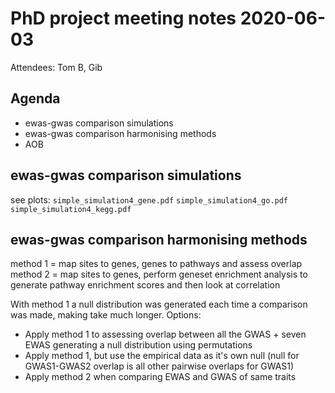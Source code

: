 # PhD project meeting notes 2020-06-03

Attendees: Tom B, Gib

## Agenda

* ewas-gwas comparison simulations
* ewas-gwas comparison harmonising methods
* AOB

## ewas-gwas comparison simulations
see plots:
`simple_simulation4_gene.pdf`
`simple_simulation4_go.pdf`
`simple_simulation4_kegg.pdf`

## ewas-gwas comparison harmonising methods

method 1 = map sites to genes, genes to pathways and assess overlap
method 2 = map sites to genes, perform geneset enrichment analysis to generate pathway enrichment scores and then look at correlation

With method 1 a null distribution was generated each time a comparison was made, making take much longer. 
Options:
- Apply method 1 to assessing overlap between all the GWAS + seven EWAS generating a null distribution using permutations 
- Apply method 1, but use the empirical data as it's own null (null for GWAS1-GWAS2 overlap is all other pairwise overlaps for GWAS1)
- Apply method 2 when comparing EWAS and GWAS of same traits
